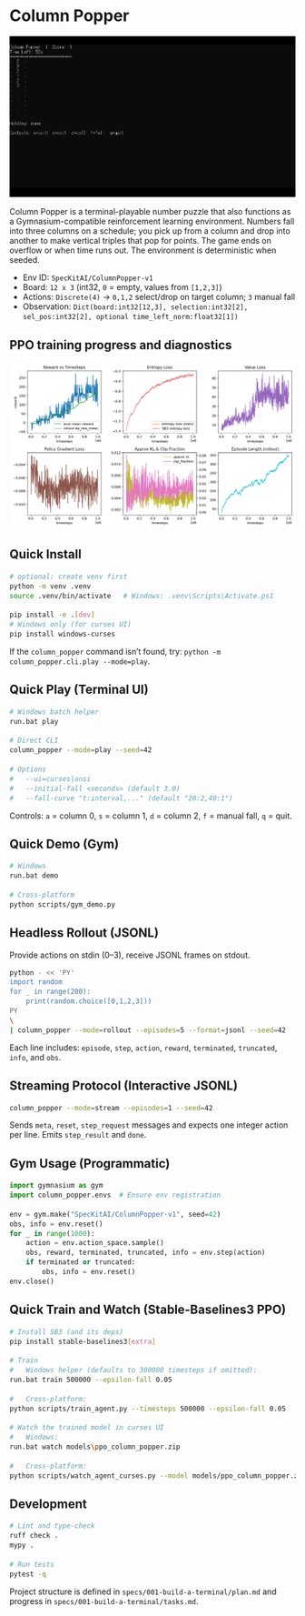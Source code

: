 # Column Popper

![Column Popper Gameplay](images/ppo_agent_play.gif)


Column Popper is a terminal-playable number puzzle that also functions as a Gymnasium-compatible reinforcement learning environment. Numbers fall into three columns on a schedule; you pick up from a column and drop into another to make vertical triples that pop for points. The game ends on overflow or when time runs out. The environment is deterministic when seeded.

- Env ID: `SpecKitAI/ColumnPopper-v1`
- Board: `12 x 3` (int32, `0` = empty, values from `[1,2,3]`)
- Actions: `Discrete(4)` → `0,1,2` select/drop on target column; `3` manual fall
- Observation: `Dict(board:int32[12,3], selection:int32[2], sel_pos:int32[2], optional time_left_norm:float32[1])`

## PPO training progress and diagnostics
![Column Popper PPO Metrics](images/metrics.png)

## Quick Install

```bash
# optional: create venv first
python -m venv .venv
source .venv/bin/activate   # Windows: .venv\Scripts\Activate.ps1

pip install -e .[dev]
# Windows only (for curses UI)
pip install windows-curses
```

If the `column_popper` command isn’t found, try: `python -m column_popper.cli.play --mode=play`.

## Quick Play (Terminal UI)

```bash
# Windows batch helper
run.bat play

# Direct CLI
column_popper --mode=play --seed=42

# Options
#   --ui=curses|ansi
#   --initial-fall <seconds> (default 3.0)
#   --fall-curve "t:interval,..." (default "20:2,40:1")
```

Controls: `a` = column 0, `s` = column 1, `d` = column 2, `f` = manual fall, `q` = quit.

## Quick Demo (Gym)

```bash
# Windows
run.bat demo

# Cross‑platform
python scripts/gym_demo.py
```

## Headless Rollout (JSONL)

Provide actions on stdin (0–3), receive JSONL frames on stdout.

```bash
python - << 'PY'
import random
for _ in range(200):
    print(random.choice([0,1,2,3]))
PY
\
| column_popper --mode=rollout --episodes=5 --format=jsonl --seed=42
```

Each line includes: `episode`, `step`, `action`, `reward`, `terminated`, `truncated`, `info`, and `obs`.

## Streaming Protocol (Interactive JSONL)

```bash
column_popper --mode=stream --episodes=1 --seed=42
```

Sends `meta`, `reset`, `step_request` messages and expects one integer action per line. Emits `step_result` and `done`.

## Gym Usage (Programmatic)

```python
import gymnasium as gym
import column_popper.envs  # Ensure env registration

env = gym.make("SpecKitAI/ColumnPopper-v1", seed=42)
obs, info = env.reset()
for _ in range(1000):
    action = env.action_space.sample()
    obs, reward, terminated, truncated, info = env.step(action)
    if terminated or truncated:
        obs, info = env.reset()
env.close()
```

## Quick Train and Watch (Stable‑Baselines3 PPO)

```bash
# Install SB3 (and its deps)
pip install stable-baselines3[extra]

# Train
#   Windows helper (defaults to 300000 timesteps if omitted):
run.bat train 500000 --epsilon-fall 0.05

#   Cross‑platform:
python scripts/train_agent.py --timesteps 500000 --epsilon-fall 0.05

# Watch the trained model in curses UI
#   Windows:
run.bat watch models\ppo_column_popper.zip

#   Cross‑platform:
python scripts/watch_agent_curses.py --model models/ppo_column_popper.zip
```

## Development

```bash
# Lint and type-check
ruff check .
mypy .

# Run tests
pytest -q
```

Project structure is defined in `specs/001-build-a-terminal/plan.md` and progress in `specs/001-build-a-terminal/tasks.md`.
